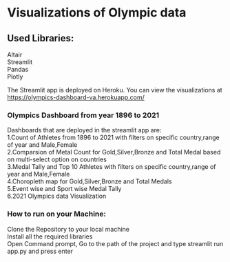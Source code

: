 # Visualizations of Olympic data

## Used Libraries:
 Altair\
Streamlit\
 Pandas\
 Plotly
 
The Streamlit app is deployed on Heroku.
You can view the visualizations at https://olympics-dashboard-va.herokuapp.com/

### Olympics Dashboard from year 1896 to 2021
Dashboards that are deployed in the streamlit app are:\
1.Count of Athletes from 1896 to 2021 with filters on specific country,range of year and Male,Female\
2.Comparsion of Metal Count for Gold,Silver,Bronze and Total Medal based on multi-select option on countries\
3.Medal Tally and Top 10 Athletes with filters on specific country,range of year and Male,Female\
4.Choropleth map for Gold,Silver,Bronze and Total Medals\
5.Event wise and Sport wise Medal Tally\
6.2021 Olympics data Visualization

### How to run on your Machine:
Clone the Repository to your local machine \
Install all the required libraries\
Open Command prompt, Go to the path of the project and type streamlit run app.py and press enter
